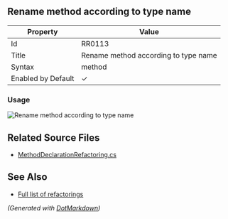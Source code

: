 ## Rename method according to type name

| Property           | Value                                |
| ------------------ | ------------------------------------ |
| Id                 | RR0113                               |
| Title              | Rename method according to type name |
| Syntax             | method                               |
| Enabled by Default | &#x2713;                             |

### Usage

![Rename method according to type name](../../images/refactorings/RenameMethodAccordingToTypeName.png)

## Related Source Files

* [MethodDeclarationRefactoring.cs](../../src/Refactorings/CSharp/Refactorings/MethodDeclarationRefactoring.cs)

## See Also

* [Full list of refactorings](Refactorings.md)

*\(Generated with [DotMarkdown](http://github.com/JosefPihrt/DotMarkdown)\)*